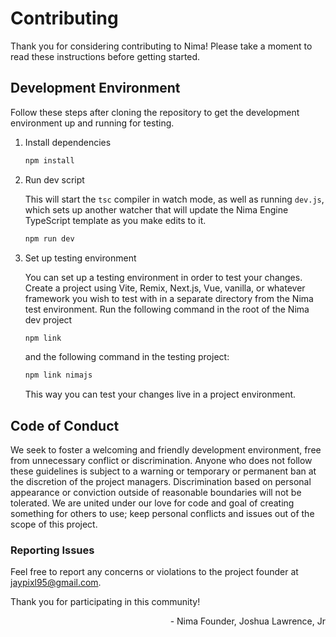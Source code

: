 # Contributing

Thank you for considering contributing to Nima! Please take a moment to read these instructions before getting started.

## Development Environment

Follow these steps after cloning the repository to get the development environment up and running for testing.

1. Install dependencies

    ```bash
    npm install
    ```

2. Run dev script

    This will start the `tsc` compiler in watch mode, as well as running `dev.js`, which sets up another watcher that will update the Nima Engine TypeScript template as you make edits to it.

    ```bash
    npm run dev
    ```

3. Set up testing environment

    You can set up a testing environment in order to test your changes. Create a project using Vite, Remix, Next.js, Vue, vanilla, or whatever framework you wish to test with in a separate directory from the Nima test environment. Run the following command in the root of the Nima dev project

    ```bash
    npm link
    ```

    and the following command in the testing project:

    ```bash
    npm link nimajs
    ```

    This way you can test your changes live in a project environment.

## Code of Conduct

We seek to foster a welcoming and friendly development environment, free from unnecessary conflict or discrimination. Anyone who does not follow these guidelines is subject to a warning or temporary or permanent ban at the discretion of the project managers. Discrimination based on personal appearance or conviction outside of reasonable boundaries will not be tolerated. We are united under our love for code and goal of creating something for others to use; keep personal conflicts and issues out of the scope of this project.

### Reporting Issues

Feel free to report any concerns or violations to the project founder at [jaypixl95@gmail.com](mailto:jaypixl95@gmail.com).

Thank you for participating in this community!

<p style="text-align:right">- Nima Founder, Joshua Lawrence, Jr</p>
